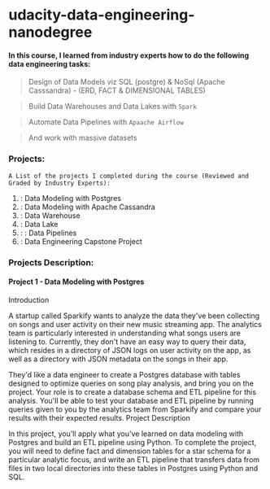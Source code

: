 # udacity-data-engineering-nanodegree

#### In this course, I learned from industry experts how to do the following data engineering tasks:

> Design of Data Models viz SQL (postgre) & NoSql (Apache Casssandra) - (ERD, FACT & DIMENSIONAL TABLES)

> Build Data Warehouses and Data Lakes with `Spark`

> Automate Data Pipelines with `Apaache Airflow`

> And work with massive datasets

### Projects:

`A List of the projects I completed during the course (Reviewed and Graded by Industry Experts):`

1. : Data Modeling with Postgres
2. : Data Modeling with Apache Cassandra
3. : Data Warehouse
4. : Data Lake
5. : : Data Pipelines
6. : Data Engineering Capstone Project


### Projects Description:

#### Project 1 - Data Modeling with Postgres

Introduction

A startup called Sparkify wants to analyze the data they've been collecting on songs and user activity on their new music streaming app. The analytics team is particularly interested in understanding what songs users are listening to. Currently, they don't have an easy way to query their data, which resides in a directory of JSON logs on user activity on the app, as well as a directory with JSON metadata on the songs in their app.

They'd like a data engineer to create a Postgres database with tables designed to optimize queries on song play analysis, and bring you on the project. Your role is to create a database schema and ETL pipeline for this analysis. You'll be able to test your database and ETL pipeline by running queries given to you by the analytics team from Sparkify and compare your results with their expected results.
Project Description

In this project, you'll apply what you've learned on data modeling with Postgres and build an ETL pipeline using Python. To complete the project, you will need to define fact and dimension tables for a star schema for a particular analytic focus, and write an ETL pipeline that transfers data from files in two local directories into these tables in Postgres using Python and SQL. 
